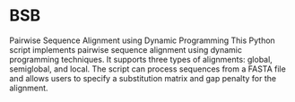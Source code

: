 # BSB

Pairwise Sequence Alignment using Dynamic Programming
This Python script implements pairwise sequence alignment using dynamic programming techniques. 
It supports three types of alignments: global, semiglobal, and local. The script can process sequences from a FASTA file and allows users to specify a substitution matrix and gap penalty for the alignment.
